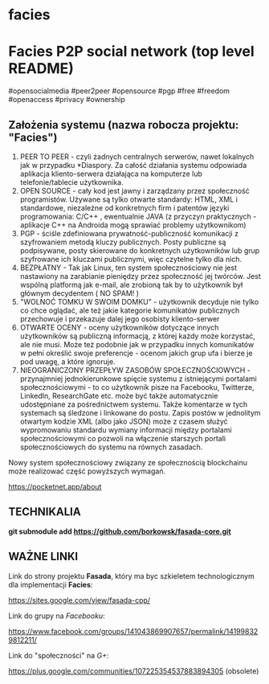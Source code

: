 # facies

Facies P2P social network (top level README)
================================================================
#opensocialmedia #peer2peer #opensource #pgp #free #freedom #openaccess #privacy #ownership

Założenia systemu (nazwa robocza projektu: "Facies")
----------------------------------------------------

1) PEER TO PEER - czyli żadnych centralnych serwerów, nawet lokalnych jak w przypadku *Diaspory. Za całość działania systemu odpowiada aplikacja kliento-serwera działająca na komputerze lub telefonie/tablecie użytkownika.
2) OPEN SOURCE - cały kod jest jawny i zarządzany przez społeczność programistów. Używane są tylko otwarte standardy: HTML, XML i standardowe, niezależne od konkretnych firm i patentów języki programowania: C/C++ , ewentualnie JAVA (z przyczyn praktycznych - aplikacje C++ na Androida mogą sprawiać problemy użytkownikom)
3) PGP - ściśle zdefiniowana prywatność-publiczność komunikacji z szyfrowaniem metodą kluczy publicznych. Posty publiczne są podpisywane, posty skierowane do konkretnych użytkowników lub grup szyfrowane ich kluczami publicznymi, więc czytelne tylko dla nich.
4) BEZPŁATNY - Tak jak Linux, ten system społecznościowy nie jest nastawiony na zarabianie pieniędzy przez społeczność jej twórców. Jest wspólną platformą jak e-mail, ale zrobioną tak by to użytkownik był głównym decydentem ( NO SPAM! )
5) "WOLNOĆ TOMKU W SWOIM DOMKU" - użytkownik decyduje nie tylko co chce oglądać, ale też jakie kategorie komunikatów publicznych przechowuje i przekazuje dalej jego osobisty kliento-serwer
6) OTWARTE OCENY - oceny użytkowników dotyczące innych użytkowników są publiczną informacją, z której każdy może korzystać, ale nie musi. Może też podobnie jak w przypadku innych komunikatów w pełni określić swoje preferencje - ocenom jakich grup ufa i bierze je pod uwagę, a które ignoruje.
7) NIEOGRANICZONY PRZEPŁYW ZASOBÓW SPOŁECZNOŚCIOWYCH - przynajmniej jednokierunkowe spięcie systemu z istniejącymi portalami społecznościowymi - to co użytkownik pisze na Facebooku, Twitterze, LinkedIn, ResearchGate etc. może być także automatycznie udostępniane za pośrednictwem systemu. Także komentarze w tych systemach są śledzone i linkowane do postu. Zapis postów w jednolitym otwartym kodzie XML (albo jako JSON) może z czasem służyć wypromowaniu standardu wymiany informacji między portalami społecznościowymi co pozwoli na włączenie starszych portali społecznościowych do systemu na równych zasadach. 

Nowy system społecznościowy związany ze społecznością blockchainu może realizować część powyższych wymagań.

https://pocketnet.app/about

TECHNIKALIA
-----------

**git submodule add https://github.com/borkowsk/fasada-core.git**


WAŻNE LINKI
-----------

Link do strony projektu **Fasada**, który ma byc szkieletem technologicznym dla implementacji **Facies**: 

https://sites.google.com/view/fasada-cpp/

Link do grupy na _Facebooku_: 

https://www.facebook.com/groups/141043869907657/permalink/141998329812211/

Link do "społeczności" na _G+_: 

https://plus.google.com/communities/107225354537883894305 (obsolete)


